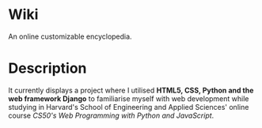 # Wiki
An online customizable encyclopedia. 

# Description

It currently displays a project where I utilised **HTML5, CSS, Python and the web framework Django** to familiarise myself with web development while studying in Harvard's School of Engineering and Applied Sciences' online course *CS50's Web Programming with Python and JavaScript*.
